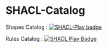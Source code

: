 # SHACL-Catalog

Shapes Catalog : [![SHACL-Play badge](https://img.shields.io/endpoint?url=https%3a%2f%2fshacl-play.sparna.fr%2fplay%2fvalidate%3fshapes%3dshaclplay-catalog%26url%3dhttps%3a%2f%2fraw.githubusercontent.com%2fsparna-git%2fSHACL-Catalog%2fmaster%2fshacl-catalog.ttl%26format%3dshields.io)](https://shacl-play.sparna.fr/play/validate?shapes=shaclplay-catalog&url=https://raw.githubusercontent.com/sparna-git/SHACL-Catalog/master/shacl-catalog.ttl)

Rules Catalog : [![SHACL Play Badge](https://img.shields.io/endpoint?url=https%3a%2f%2fshacl-play.sparna.fr%2fplay%2fvalidate%3fshapes%3dshaclplay-catalog%26url%3dhttps%3a%2f%2fraw.githubusercontent.com%2fsparna-git%2fSHACL-Catalog%2fmaster%2frules-catalog.ttl%26format%3dshields.io)](https://shacl-play.sparna.fr/play/validate?shapes=shaclplay-catalog&url=https://raw.githubusercontent.com/sparna-git/SHACL-Catalog/master/rules-catalog.ttl)
